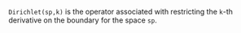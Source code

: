 `Dirichlet(sp,k)` is the operator associated with restricting the `k`-th derivative on the boundary for the space `sp`.
